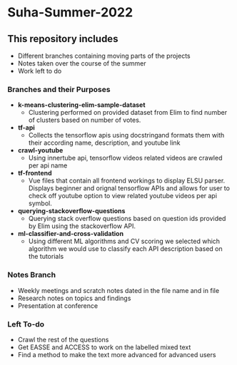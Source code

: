 # Suha-Summer-2022

## This repository includes
  - Different branches containing moving parts of the projects
  - Notes taken over the course of the summer
  - Work left to do
  
### Branches and their Purposes
  - **k-means-clustering-elim-sample-dataset**
    - Clustering performed on provided dataset from Elim to find number of clusters based on number of votes.
  - **tf-api**
    - Collects the tensorflow apis using docstringand formats them with their according name, description, and youtube link
  - **crawl-youtube**
    - Using innertube api, tensorflow videos related videos are crawled per api name
  - **tf-frontend**
    - Vue files that contain all frontend workings to display ELSU parser. Displays beginner and orignal tensorflow APIs and allows for user to check off youtube option to view related youtube videos per api symbol.
  - **querying-stackoverflow-questions**
    - Querying stack overflow questions based on question ids provided by Elim using the stackoverflow API.
  - **ml-classifier-and-cross-validation**
    - Using different ML algorithms and CV scoring we selected which algorithm we would use to classify each API description based on the tutorials
  
### Notes Branch
  - Weekly meetings and scratch notes dated in the file name and in file
  - Research notes on topics and findings
  - Presentation at conference
  
### Left To-do
  - Crawl the rest of the questions
  - Get EASSE and ACCESS to work on the labelled mixed text
  - Find a method to make the text more advanced for advanced users
